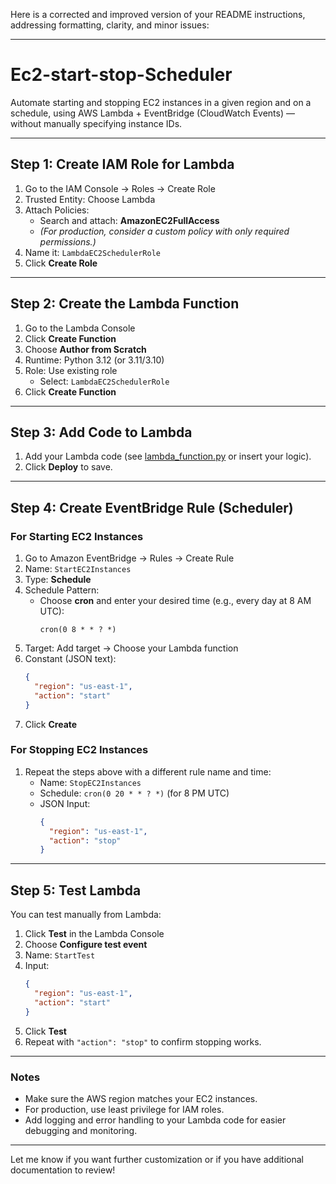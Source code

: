 Here is a corrected and improved version of your README instructions, addressing formatting, clarity, and minor issues:

---

# Ec2-start-stop-Scheduler

Automate starting and stopping EC2 instances in a given region and on a schedule, using AWS Lambda + EventBridge (CloudWatch Events) — without manually specifying instance IDs.

---

## Step 1: Create IAM Role for Lambda

1. Go to the IAM Console → Roles → Create Role
2. Trusted Entity: Choose Lambda
3. Attach Policies:
    - Search and attach: **AmazonEC2FullAccess**
    - *(For production, consider a custom policy with only required permissions.)*
4. Name it: `LambdaEC2SchedulerRole`
5. Click **Create Role**

---

## Step 2: Create the Lambda Function

1. Go to the Lambda Console
2. Click **Create Function**
3. Choose **Author from Scratch**
4. Runtime: Python 3.12 (or 3.11/3.10)
5. Role: Use existing role  
    - Select: `LambdaEC2SchedulerRole`
6. Click **Create Function**

---

## Step 3: Add Code to Lambda

1. Add your Lambda code (see [lambda_function.py](lambda_function.py) or insert your logic).
2. Click **Deploy** to save.

---

## Step 4: Create EventBridge Rule (Scheduler)

### For Starting EC2 Instances

1. Go to Amazon EventBridge → Rules → Create Rule
2. Name: `StartEC2Instances`
3. Type: **Schedule**
4. Schedule Pattern:  
    - Choose **cron** and enter your desired time (e.g., every day at 8 AM UTC):
      ```
      cron(0 8 * * ? *)
      ```
5. Target: Add target → Choose your Lambda function
6. Constant (JSON text):
    ```json
    {
      "region": "us-east-1",
      "action": "start"
    }
    ```
7. Click **Create**

### For Stopping EC2 Instances

1. Repeat the steps above with a different rule name and time:
    - Name: `StopEC2Instances`
    - Schedule: `cron(0 20 * * ? *)` (for 8 PM UTC)
    - JSON Input:
      ```json
      {
        "region": "us-east-1",
        "action": "stop"
      }
      ```

---

## Step 5: Test Lambda

You can test manually from Lambda:

1. Click **Test** in the Lambda Console
2. Choose **Configure test event**
3. Name: `StartTest`
4. Input:
    ```json
    {
      "region": "us-east-1",
      "action": "start"
    }
    ```
5. Click **Test**
6. Repeat with `"action": "stop"` to confirm stopping works.

---

### Notes

- Make sure the AWS region matches your EC2 instances.
- For production, use least privilege for IAM roles.
- Add logging and error handling to your Lambda code for easier debugging and monitoring.

---

Let me know if you want further customization or if you have additional documentation to review!
